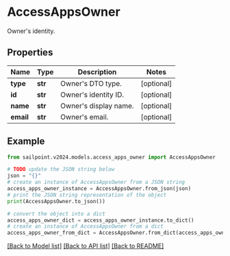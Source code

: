 # AccessAppsOwner

Owner's identity.

## Properties

Name | Type | Description | Notes
------------ | ------------- | ------------- | -------------
**type** | **str** | Owner&#39;s DTO type. | [optional] 
**id** | **str** | Owner&#39;s identity ID. | [optional] 
**name** | **str** | Owner&#39;s display name. | [optional] 
**email** | **str** | Owner&#39;s email. | [optional] 

## Example

```python
from sailpoint.v2024.models.access_apps_owner import AccessAppsOwner

# TODO update the JSON string below
json = "{}"
# create an instance of AccessAppsOwner from a JSON string
access_apps_owner_instance = AccessAppsOwner.from_json(json)
# print the JSON string representation of the object
print(AccessAppsOwner.to_json())

# convert the object into a dict
access_apps_owner_dict = access_apps_owner_instance.to_dict()
# create an instance of AccessAppsOwner from a dict
access_apps_owner_from_dict = AccessAppsOwner.from_dict(access_apps_owner_dict)
```
[[Back to Model list]](../README.md#documentation-for-models) [[Back to API list]](../README.md#documentation-for-api-endpoints) [[Back to README]](../README.md)


